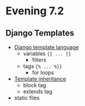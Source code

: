 # Evening 7.2

## Django Templates
* [Django template language](https://docs.djangoproject.com/es/1.9/ref/templates/language/)
  * variables `{{ ... }}`
    * filters
  * tags `{% ... %}}`
    * for loops
* [Template inheritance](https://docs.djangoproject.com/es/1.9/ref/templates/language/#template-inheritance)
  * block tag
  * extends tag
* static files
